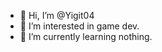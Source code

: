 - 👋 Hi, I’m @Yigit04
- 👀 I’m interested in game dev.
- 🌱 I’m currently learning nothing.
<!---
Yigit04/Yigit04 is a ✨ special ✨ repository because its `README.md` (this file) appears on your GitHub profile.
You can click the Preview link to take a look at your changes.
--->
